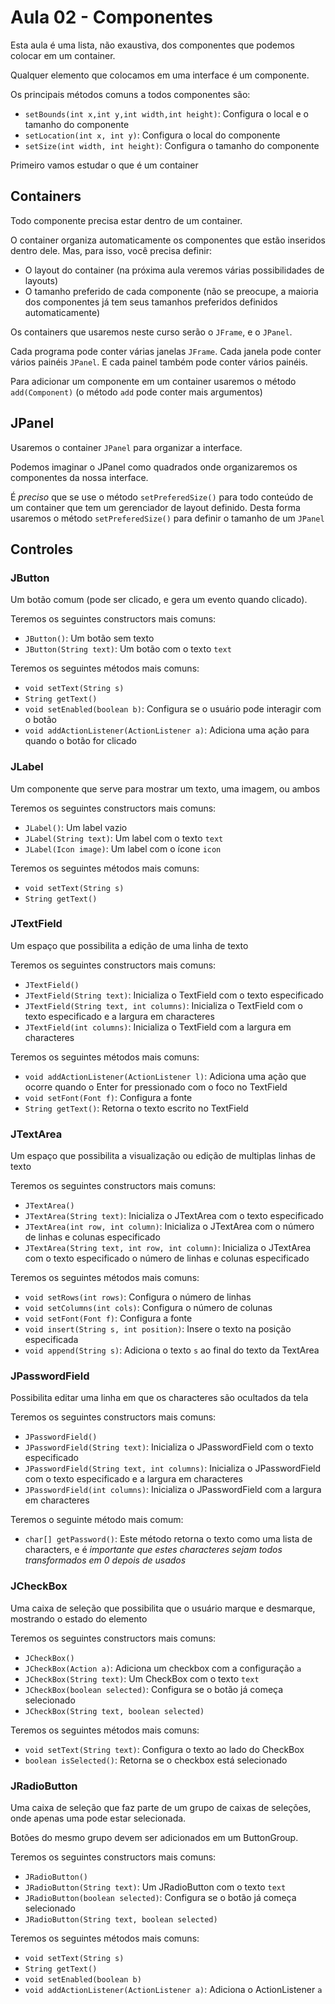 # Aula 02 - Componentes

Esta aula é uma lista, não exaustiva, dos componentes que podemos colocar em um container.

Qualquer elemento que colocamos em uma interface é um componente.

Os principais métodos comuns a todos componentes são:

 - `setBounds(int x,int y,int width,int height)`: Configura o local e o tamanho do componente
 - `setLocation(int x, int y)`: Configura o local do componente
 - `setSize(int width, int height)`: Configura o tamanho do componente

Primeiro vamos estudar o que é um container

## Containers

Todo componente precisa estar dentro de um container.

O container organiza automaticamente os componentes que estão inseridos dentro dele. Mas, para isso, você precisa definir:
 - O layout do container (na próxima aula veremos várias possibilidades de layouts)
 - O tamanho preferido de cada componente (não se preocupe, a maioria dos componentes já tem seus tamanhos preferidos definidos automaticamente)

Os containers que usaremos neste curso serão o `JFrame`, e o `JPanel`.

Cada programa pode conter várias janelas `JFrame`. Cada janela pode conter vários painéis `JPanel`. E cada painel também pode conter vários painéis.

Para adicionar um componente em um container usaremos o método `add(Component)` (o método `add` pode conter mais argumentos)

## JPanel

Usaremos o container `JPanel` para organizar a interface.

Podemos imaginar o JPanel como quadrados onde organizaremos os componentes da nossa interface.

É *preciso* que se use o método `setPreferedSize()` para todo conteúdo de um container que tem um gerenciador de layout definido.
Desta forma usaremos o método `setPreferedSize()` para definir o tamanho de um `JPanel`

## Controles

### JButton

Um botão comum (pode ser clicado, e gera um evento quando clicado).

Teremos os seguintes constructors mais comuns:

 - `JButton()`: Um botão sem texto
 - `JButton(String text)`: Um botão com o texto `text`

Teremos os seguintes métodos mais comuns:

 - `void setText(String s)`
 - `String getText()`
 - `void setEnabled(boolean b)`: Configura se o usuário pode interagir com o botão
 - `void addActionListener(ActionListener a)`: Adiciona uma ação para quando o botão for clicado

### JLabel

Um componente que serve para mostrar um texto, uma imagem, ou ambos

Teremos os seguintes constructors mais comuns:

 - `JLabel()`: Um label vazio
 - `JLabel(String text)`: Um label com o texto `text`
 - `JLabel(Icon image)`: Um label com o ícone `icon`

Teremos os seguintes métodos mais comuns:

 - `void setText(String s)`
 - `String getText()`


### JTextField

Um espaço que possibilita a edição de uma linha de texto

Teremos os seguintes constructors mais comuns:

 - `JTextField()`
 - `JTextField(String text)`: Inicializa o TextField com o texto especificado
 - `JTextField(String text, int columns)`: Inicializa o TextField com o texto especificado e a largura em characteres
 - `JTextField(int columns)`: Inicializa o TextField com a largura em characteres

Teremos os seguintes métodos mais comuns:
 - `void addActionListener(ActionListener l)`: Adiciona uma ação que ocorre quando o Enter for pressionado com o foco no TextField
 - `void setFont(Font f)`: Configura a fonte
 - `String getText()`: Retorna o texto escrito no TextField

### JTextArea

Um espaço que possibilita a visualização ou edição de multiplas linhas de texto

Teremos os seguintes constructors mais comuns:

 - `JTextArea()`
 - `JTextArea(String text)`: Inicializa o JTextArea com o texto especificado
 - `JTextArea(int row, int column)`: Inicializa o JTextArea com o número de linhas e colunas especificado
 - `JTextArea(String text, int row, int column)`: Inicializa o JTextArea com o texto especificado o número de linhas e colunas especificado

Teremos os seguintes métodos mais comuns:
 - `void setRows(int rows)`: Configura o número de linhas
 - `void setColumns(int cols)`: Configura o número de colunas
 - `void setFont(Font f)`: Configura a fonte
 - `void insert(String s, int position)`: Insere o texto na posição especificada
 - `void append(String s)`: Adiciona o texto `s` ao final do texto da TextArea

### JPasswordField

Possibilita editar uma linha em que os characteres são ocultados da tela

Teremos os seguintes constructors mais comuns:

 - `JPasswordField()`
 - `JPasswordField(String text)`: Inicializa o JPasswordField com o texto especificado
 - `JPasswordField(String text, int columns)`: Inicializa o JPasswordField com o texto especificado e a largura em characteres
 - `JPasswordField(int columns)`: Inicializa o JPasswordField com a largura em characteres


Teremos o seguinte método mais comum:
 - `char[] getPassword()`: Este método retorna o texto como uma lista de characters, e é *importante que estes characteres sejam todos transformados em 0 depois de usados*


### JCheckBox

Uma caixa de seleção que possibilita que o usuário marque e desmarque, mostrando o estado do elemento

Teremos os seguintes constructors mais comuns:

 - `JCheckBox()`
 - `JCheckBox(Action a)`: Adiciona um checkbox com a configuração `a`
 - `JCheckBox(String text)`: Um CheckBox com o texto `text`
 - `JCheckBox(boolean selected)`: Configura se o botão já começa selecionado
 - `JCheckBox(String text, boolean selected)`

Teremos os seguintes métodos mais comuns:
 - `void setText(String text)`: Configura o texto ao lado do CheckBox
 - `boolean isSelected()`: Retorna se o checkbox está selecionado



### JRadioButton

Uma caixa de seleção que faz parte de um grupo de caixas de seleções, onde apenas uma pode estar selecionada.

Botões do mesmo grupo devem ser adicionados em um ButtonGroup.

Teremos os seguintes constructors mais comuns:

 - `JRadioButton()`
 - `JRadioButton(String text)`: Um JRadioButton com o texto `text`
 - `JRadioButton(boolean selected)`: Configura se o botão já começa selecionado
 - `JRadioButton(String text, boolean selected)`

Teremos os seguintes métodos mais comuns:
 - `void setText(String s)`
 - `String getText()`
 - `void setEnabled(boolean b)`
 - `void addActionListener(ActionListener a)`: Adiciona o ActionListener `a`
